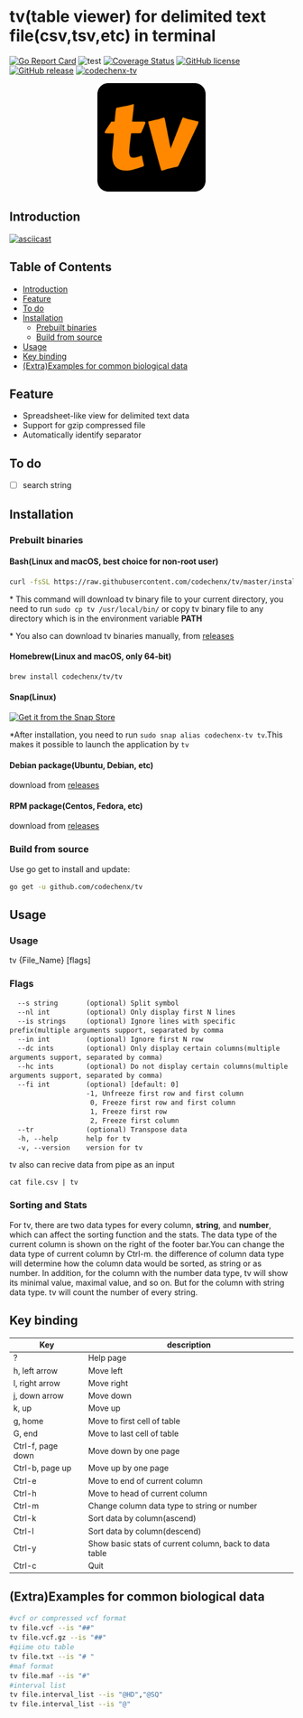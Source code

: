 # tv(table viewer) for delimited text file(csv,tsv,etc) in terminal

[![Go Report Card](https://goreportcard.com/badge/github.com/codechenx/tv)](https://goreportcard.com/report/github.com/codechenx/tv)
![test](https://github.com/codechenx/tv/workflows/test/badge.svg)
[![Coverage Status](https://coveralls.io/repos/github/codechenx/tv/badge.svg?branch=master)](https://coveralls.io/github/codechenx/tv?branch=master)
[![GitHub license](https://img.shields.io/github/license/codechenx/tv.svg)](https://github.com/codechenx/tv/blob/master/LICENSE)
[![GitHub release](https://img.shields.io/github/release/codechenx/tv.svg)](http://GitHub.com/codechenx/tv/releases)
[![codechenx-tv](https://snapcraft.io//codechenx-tv/badge.svg)](https://snapcraft.io/codechenx-tv)

<p align="center">
   <img src="data/icon-192x192.png" alt="tv icon"/>
</p>

## Introduction

[![asciicast](https://asciinema.org/a/347295.svg)](https://asciinema.org/a/347295)

## Table of Contents

- [Introduction](#introduction)
- [Feature](#feature)
- [To do](#to-do)
- [Installation](#installation)
  - [Prebuilt binaries](#prebuilt-binaries)
  - [Build from source](#build-from-source)
- [Usage](#usage)
- [Key binding](#key-binding)
- [(Extra)Examples for common biological data](#extraexamples-for-common-biological-data)

## Feature

- Spreadsheet-like view for delimited text data
- Support for gzip compressed file
- Automatically identify separator

## To do

- [ ] search string

## Installation

### Prebuilt binaries

#### Bash(Linux and macOS, best choice for non-root user)

```bash
curl -fsSL https://raw.githubusercontent.com/codechenx/tv/master/install.sh | bash
```

\* This command will download tv binary file to your current directory, you need to run `sudo cp tv /usr/local/bin/` or copy tv binary file to any directory which is in the environment variable **PATH**

\* You also can download tv binaries manually, from [releases](https://github.com/codechenx/tv/releases)

#### Homebrew(Linux and macOS, only 64-bit)

```bash
brew install codechenx/tv/tv
```

#### Snap(Linux)

[![Get it from the Snap Store](https://snapcraft.io/static/images/badges/en/snap-store-white.svg)](https://snapcraft.io/codechenx-tv)

\*After installation, you need to run `sudo snap alias codechenx-tv tv`.This makes it possible to launch the application by `tv`

#### Debian package(Ubuntu, Debian, etc)

download from [releases](https://github.com/codechenx/tv/releases)

#### RPM package(Centos, Fedora, etc)

download from [releases](https://github.com/codechenx/tv/releases)

### Build from source

Use go get to install and update:

```bash
go get -u github.com/codechenx/tv
```

## Usage

### Usage

tv {File_Name} [flags]

### Flags

```
  --s string       (optional) Split symbol
  --nl int         (optional) Only display first N lines
  --is strings     (optional) Ignore lines with specific prefix(multiple arguments support, separated by comma
  --in int         (optional) Ignore first N row
  --dc ints        (optional) Only display certain columns(multiple arguments support, separated by comma)
  --hc ints        (optional) Do not display certain columns(multiple arguments support, separated by comma)
  --fi int         (optional) [default: 0]
                   -1, Unfreeze first row and first column
                    0, Freeze first row and first column
                    1, Freeze first row
                    2, Freeze first column
  --tr             (optional) Transpose data
  -h, --help       help for tv
  -v, --version    version for tv
```

tv also can recive data from pipe as an input

```=
cat file.csv | tv
```

### Sorting and Stats

For tv, there are two data types for every column, **string**, and **number**, which can affect the sorting function and the stats. The data type of the current column is shown on the right of the footer bar.You can change the data type of current column by Ctrl-m. the difference of column data type will determine how the column data would be sorted, as string or as number. In addition, for the column with the number data type, tv will show its minimal value, maximal value, and so on. But for the column with string data type. tv will count the number of every string.

## Key binding

| Key               | description                                            |
| ----------------- | ------------------------------------------------------ |
| ?                 | Help page                                              |
| h, left arrow     | Move left                                              |
| l, right arrow    | Move right                                             |
| j, down arrow     | Move down                                              |
| k, up             | Move up                                                |
| g, home           | Move to first cell of table                            |
| G, end            | Move to last cell of table                             |
| Ctrl-f, page down | Move down by one page                                  |
| Ctrl-b, page up   | Move up by one page                                    |
| Ctrl-e            | Move to end of current column                          |
| Ctrl-h            | Move to head of current column                         |
| Ctrl-m            | Change column data type to string or number            |
| Ctrl-k            | Sort data by column(ascend)                            |
| Ctrl-l            | Sort data by column(descend)                           |
| Ctrl-y            | Show basic stats of current column, back to data table |
| Ctrl-c            | Quit                                                   |

## (Extra)Examples for common biological data

```bash
#vcf or compressed vcf format
tv file.vcf --is "##"
tv file.vcf.gz --is "##"
#qiime otu table
tv file.txt --is "# "
#maf format
tv file.maf --is "#"
#interval list
tv file.interval_list --is "@HD","@SQ"
tv file.interval_list --is "@"
```
